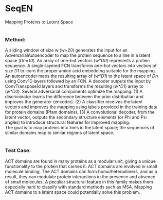 # SeqEN
Mapping Proteins to Latent Space<br>
<br>
### Method:<br>
A sliding window of size w (*w=20*) generates the input for an AdversarialAutoencoder to map the protein sequence to a line in a latent space (*Dn=10*).  An array of one-hot vectors (*w\*D0*) represents a protein sequence. A single-layered FCN transforms one-hot vectors into vectors of size *D1* to learn the proper amino acid embedding suitable for the mapping. An autoencoder maps the resulting array of (*w\*D1*) to the latent space of *Dn* using Conv1D layers followed by an FCN. A decoder outputs the input by ConvTranspose1d layers and transforms the resulting (*w\*D1*) array to (*w\*D0*). Several adversarial components optimize the mapping. (1) A discriminator learns the difference between the prior distribution and improves the generator (encoder). (2) A classifier receives the latent vectors and improves the mapping using labels provided in the training data for protein domains (Pfam domains). (3) A convolutional decoder, from the latent vector, outputs the secondary structure elements (or Phi and Psi angles) to introduce structural features for improved mapping. <br>
The goal is to map proteins into lines in the latent space; the sequences of similar domains map to similar regions of latent space.  
<br>

### Test Case:<br>
ACT domains are found in many proteins as a modular unit, giving a unique functionality to the protein that carries it. ACT domains are involved in small molecule binding. The ACT domains can form homo/heterodimers, and as a result, they can modulate protein interactions in the presence and absence of small molecules. A peculiar structural feature in this family makes them especially hard to classify with standard methods such as MSA. Mapping ACT domains to a latent space could potentially solve this problem.
